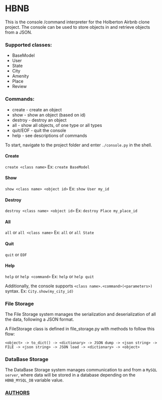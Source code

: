 # HBNB

This is the console /command interpreter for the Holberton Airbnb clone project. The console can be used to store objects in and retrieve objects from a JSON.

### Supported classes:
* BaseModel
* User
* State
* City
* Amenity
* Place
* Review

### Commands:
* create - create an object
* show - show an object (based on id)
* destroy - destroy an object
* all - show all objects, of one type or all types
* quit/EOF - quit the console
* help - see descriptions of commands

To start, navigate to the project folder and enter `./console.py` in the shell.

#### Create
`create <class name>`
Ex:
`create BaseModel`

#### Show
`show <class name> <object id>`
Ex:
`show User my_id`

#### Destroy
`destroy <class name> <object id>`
Ex:
`destroy Place my_place_id`

#### All
`all` or `all <class name>`
Ex:
`all` or `all State`

#### Quit
`quit` or `EOF`

#### Help
`help` or `help <command>`
Ex:
`help` or `help quit`

Additionally, the console supports `<class name>.<command>(<parameters>)` syntax.
Ex:
`City.show(my_city_id)`

### File Storage
The File Storage system manages the serialization and deserialization of all the data, following a JSON format.

A FileStorage class is defined in file_storage.py with methods to follow this flow:
```
<object> -> to_dict() -> <dictionary> -> JSON dump -> <json string> -> FILE -> <json string> -> JSON load -> <dictionary> -> <object>

```

### DataBase Storage
The DataBase Storage system manages communication to and from a `MySQL server`, where data will be stored in a database depending on the `HBNB_MYSQL_DB` variable value.


### [AUTHORS](AUTHORS)

